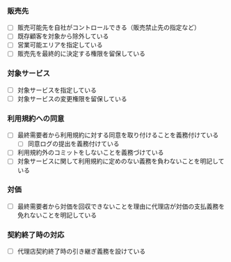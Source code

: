 ### 販売先
- [ ] 販売可能先を自社がコントロールできる（販売禁止先の指定など）
- [ ] 既存顧客を対象から除外している
- [ ] 営業可能エリアを指定している
- [ ] 販売先を最終的に決定する権限を留保している

### 対象サービス
- [ ] 対象サービスを指定している
- [ ] 対象サービスの変更権限を留保している

### 利用規約への同意
- [ ] 最終需要者から利用規約に対する同意を取り付けることを義務付けている
  - [ ] 同意ログの提出を義務付けている
- [ ] 利用規約外のコミットをしないことを義務づけている
- [ ] 対象サービスに関して利用規約に定めのない義務を負わないことを明記している

### 対価
- [ ] 最終需要者から対価を回収できないことを理由に代理店が対価の支払義務を免れないことを明記している

### 契約終了時の対応
- [ ] 代理店契約終了時の引き継ぎ義務を設けている
